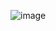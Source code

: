 ![image](https://github.com/prashantjagtap2909/CS50/assets/93985255/4967cebd-7c24-4115-885a-9321bde40416)
